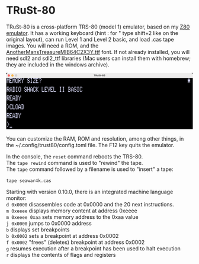 # TRuSt-80

TRuSt-80 is a cross-platform TRS-80 (model 1) emulator, based on my [Z80 emulator](https://github.com/nicolasbauw/ZilogZ80).
It has a working keyboard (hint : for " type shift+2 like on the original layout), can run Level 1 and Level 2 basic, and load .cas tape images.
You will need a ROM, and the [AnotherMansTreasureMIB64C2X3Y.ttf](https://www.kreativekorp.com/swdownload/fonts/retro/amtreasure.zip) font. If not already installed, you will need sdl2 and sdl2_ttf libraries (Mac users can install them with homebrew; they are included in the windows archive).


![Screenshot](assets/TRuSt-80.png)

You can customize the RAM, ROM and resolution, among other things, in the ~/.config/trust80/config.toml file.
The F12 key quits the emulator.


In the console, the `reset` command reboots the TRS-80.  
The `tape rewind` command is used to "rewind" the tape.  
The `tape` command followed by a filename is used to "insert" a tape:  

```
tape seawar4k.cas
```

Starting with version 0.10.0, there is an integrated machine language monitor:  
`d 0x0000` disassembles code at 0x0000 and the 20 next instructions.  
`m 0xeeee` displays memory content at address 0xeeee  
`m 0xeeee 0xaa` sets memory address to the 0xaa value  
`j 0x0000` jumps to 0x0000 address  
`b` displays set breakpoints  
`b 0x0002` sets a breakpoint at address 0x0002  
`f 0x0002` "frees" (deletes) breakpoint at address 0x0002  
`g` resumes execution after a breakpoint has been used to halt execution  
`r` displays the contents of flags and registers